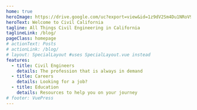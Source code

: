 ```yaml
---
home: true
heroImage: https://drive.google.com/uc?export=view&id=1z9dV2Sm4Du1NRoV90FHS-0VozeA2kkMv
heroText: Welcome to Civil California
tagline: All Things Civil Engineering in California
taglineLink: /blog/
pageClass: homepage
# actionText: Posts
# actionLink: /blog/
# layout: SpecialLayout #uses SpecialLayout.vue instead
features:
  - title: Civil Engineers
    details: The profession that is always in demand
  - title: Careers
    details: Looking for a job?
  - title: Education
    details: Resources to help you on your journey
# footer: VuePress 
---
```


<!-- <Home/> -->